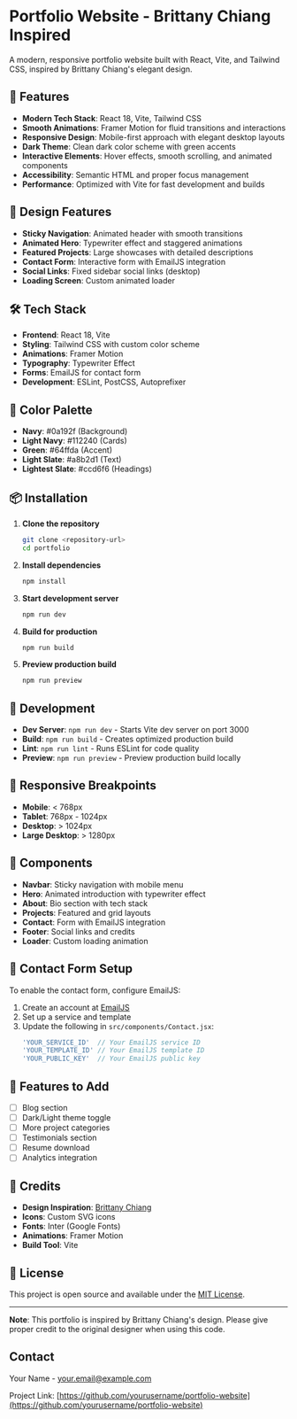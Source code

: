 # Portfolio Website - Brittany Chiang Inspired

A modern, responsive portfolio website built with React, Vite, and Tailwind CSS, inspired by Brittany Chiang's elegant design.

## 🚀 Features

- **Modern Tech Stack**: React 18, Vite, Tailwind CSS
- **Smooth Animations**: Framer Motion for fluid transitions and interactions
- **Responsive Design**: Mobile-first approach with elegant desktop layouts
- **Dark Theme**: Clean dark color scheme with green accents
- **Interactive Elements**: Hover effects, smooth scrolling, and animated components
- **Accessibility**: Semantic HTML and proper focus management
- **Performance**: Optimized with Vite for fast development and builds

## 🎨 Design Features

- **Sticky Navigation**: Animated header with smooth transitions
- **Animated Hero**: Typewriter effect and staggered animations
- **Featured Projects**: Large showcases with detailed descriptions
- **Contact Form**: Interactive form with EmailJS integration
- **Social Links**: Fixed sidebar social links (desktop)
- **Loading Screen**: Custom animated loader

## 🛠️ Tech Stack

- **Frontend**: React 18, Vite
- **Styling**: Tailwind CSS with custom color scheme
- **Animations**: Framer Motion
- **Typography**: Typewriter Effect
- **Forms**: EmailJS for contact form
- **Development**: ESLint, PostCSS, Autoprefixer

## 🎯 Color Palette

- **Navy**: #0a192f (Background)
- **Light Navy**: #112240 (Cards)
- **Green**: #64ffda (Accent)
- **Light Slate**: #a8b2d1 (Text)
- **Lightest Slate**: #ccd6f6 (Headings)

## 📦 Installation

1. **Clone the repository**
   ```bash
   git clone <repository-url>
   cd portfolio
   ```

2. **Install dependencies**
   ```bash
   npm install
   ```

3. **Start development server**
   ```bash
   npm run dev
   ```

4. **Build for production**
   ```bash
   npm run build
   ```

5. **Preview production build**
   ```bash
   npm run preview
   ```

## 🚧 Development

- **Dev Server**: `npm run dev` - Starts Vite dev server on port 3000
- **Build**: `npm run build` - Creates optimized production build
- **Lint**: `npm run lint` - Runs ESLint for code quality
- **Preview**: `npm run preview` - Preview production build locally

## 📱 Responsive Breakpoints

- **Mobile**: < 768px
- **Tablet**: 768px - 1024px  
- **Desktop**: > 1024px
- **Large Desktop**: > 1280px

## 🎨 Components

- **Navbar**: Sticky navigation with mobile menu
- **Hero**: Animated introduction with typewriter effect
- **About**: Bio section with tech stack
- **Projects**: Featured and grid layouts
- **Contact**: Form with EmailJS integration
- **Footer**: Social links and credits
- **Loader**: Custom loading animation

## 📧 Contact Form Setup

To enable the contact form, configure EmailJS:

1. Create an account at [EmailJS](https://www.emailjs.com/)
2. Set up a service and template
3. Update the following in `src/components/Contact.jsx`:
   ```javascript
   'YOUR_SERVICE_ID'  // Your EmailJS service ID
   'YOUR_TEMPLATE_ID' // Your EmailJS template ID  
   'YOUR_PUBLIC_KEY'  // Your EmailJS public key
   ```

## 🌟 Features to Add

- [ ] Blog section
- [ ] Dark/Light theme toggle
- [ ] More project categories
- [ ] Testimonials section
- [ ] Resume download
- [ ] Analytics integration

## 📝 Credits

- **Design Inspiration**: [Brittany Chiang](https://brittanychiang.com)
- **Icons**: Custom SVG icons
- **Fonts**: Inter (Google Fonts)
- **Animations**: Framer Motion
- **Build Tool**: Vite

## 📄 License

This project is open source and available under the [MIT License](LICENSE).

---

**Note**: This portfolio is inspired by Brittany Chiang's design. Please give proper credit to the original designer when using this code.

## Contact

Your Name - [your.email@example.com](mailto:your.email@example.com)

Project Link: [https://github.com/yourusername/portfolio-website](https://github.com/yourusername/portfolio-website) 